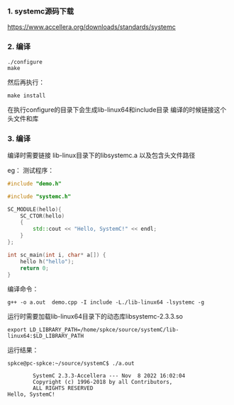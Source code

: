 ### 1. systemc源码下载
https://www.accellera.org/downloads/standards/systemc

### 2. 编译
```shell
./configure
make
```
然后再执行：
```shell
make install
```
在执行configure的目录下会生成lib-linux64和include目录
编译的时候链接这个头文件和库

### 3. 编译

编译时需要链接 lib-linux目录下的libsystemc.a
以及包含头文件路径


eg：
测试程序：

```c++
#include "demo.h"

#include "systemc.h"

SC_MODULE(hello){
	SC_CTOR(hello)
	{
		std::cout << "Hello, SystemC!" << endl;
	}
};

int sc_main(int i, char* a[]) {
	hello h("hello");
	return 0;
}

```

编译命令：
```shell
g++ -o a.out  demo.cpp -I include -L./lib-linux64 -lsystemc -g
```
运行时需要加载lib-linux64目录下的动态库libsystemc-2.3.3.so

```shell
export LD_LIBRARY_PATH=/home/spkce/source/systemC/lib-linux64:$LD_LIBRARY_PATH
```
运行结果：
```shell
spkce@pc-spkce:~/source/systemC$ ./a.out

        SystemC 2.3.3-Accellera --- Nov  8 2022 16:02:04
        Copyright (c) 1996-2018 by all Contributors,
        ALL RIGHTS RESERVED
Hello, SystemC!
```